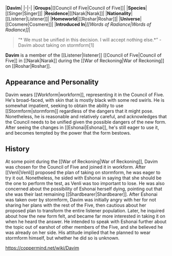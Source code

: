 |**Davim**|
|-|-|
|**Groups**|[[Council of Five\|Council of Five]]|
|**Species**|[[Singer\|Singer]]|
|**Residence**|[[Narak\|Narak]]|
|**Nationality**|[[Listener\|Listener]]|
|**Homeworld**|[[Roshar\|Roshar]]|
|**Universe**|[[Cosmere\|Cosmere]]|
|**Introduced In**|*[[Words of Radiance\|Words of Radiance]]*|

>“* We must be unified in this decision. I will accept nothing else.*”
\- Davim about taking on stormform[1]


**Davim** is a member of the [[Listener\|listener]] [[Council of Five\|Council of Five]] in [[Narak\|Narak]] during the [[War of Reckoning\|War of Reckoning]] on [[Roshar\|Roshar]].

## Appearance and Personality
Davim wears [[Workform\|workform]], representing it in the Council of Five. He's broad-faced, with skin that is mostly black with some red swirls. He is somewhat impatient, seeking to obtain the ability to use [[Stormform\|stormform]] regardless of the dangers that it might pose. Nonetheless, he is reasonable and relatively careful, and acknowledges that the Council needs to be unified given the possible dangers of the new form. After seeing the changes in [[Eshonai\|Eshonai]], he's still eager to use it, and becomes tempted by the power that the form bestows.

## History
At some point during the [[War of Reckoning\|War of Reckoning]], Davim was chosen for the Council of Five and joined it in workform. After [[Venli\|Venli]] proposed the plan of taking on stormform, he was eager to try it out. Nonetheless, he sided with Eshonai in saying that she should be the one to perform the test, as Venli was too important to lose. He was also concerned about the possibility of Eshonai herself dying, pointing out that she was their last remaining [[Shardbearer\|Shardbearer]].
After Eshonai was taken over by stormform, Davim was initially angry with her for not sharing her plans with the rest of the Five, then cautious about her proposed plan to transform the entire listener population. Later, he inquired about how the new form felt, and became far more interested in taking it on when he heard the answer. He intended to speak with Eshonai further about the topic out of earshot of other members of the Five, and she believed he was already on her side. His attitude implied that he planned to wear stormform himself, but whether he did so is unknown.



https://coppermind.net/wiki/Davim
